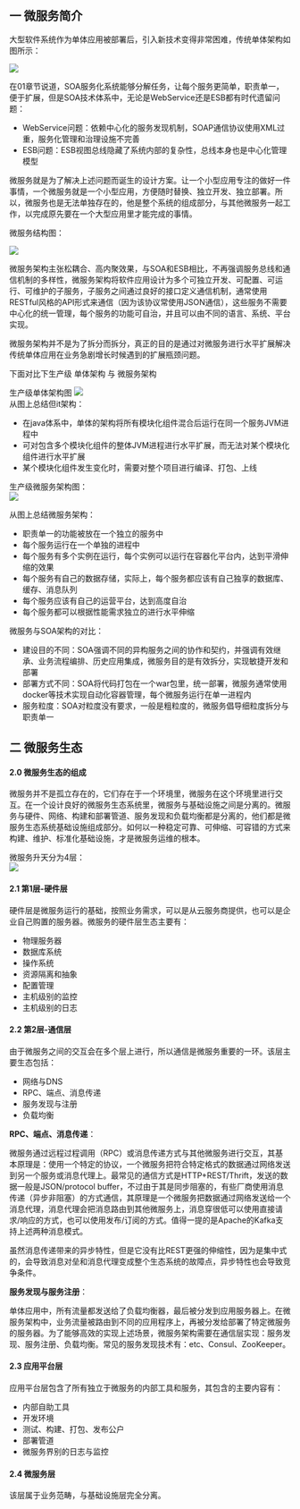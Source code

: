 ## 一 微服务简介

大型软件系统作为单体应用被部署后，引入新技术变得非常困难，传统单体架构如图所示：  

![](../images/04-01.png)

在01章节说道，SOA服务化系统能够分解任务，让每个服务更简单，职责单一，便于扩展，但是SOA技术体系中，无论是WebService还是ESB都有时代遗留问题：
- WebService问题：依赖中心化的服务发现机制，SOAP通信协议使用XML过重，服务化管理和治理设施不完善
- ESB问题：ESB视图总线隐藏了系统内部的复杂性，总线本身也是中心化管理模型

微服务就是为了解决上述问题而诞生的设计方案。让一个小型应用专注的做好一件事情，一个微服务就是一个小型应用，方便随时替换、独立开发、独立部署。所以，微服务也是无法单独存在的，他是整个系统的组成部分，与其他微服务一起工作，以完成原先要在一个大型应用里才能完成的事情。  

微服务结构图：  

![](../images/04-02.png)  

微服务架构主张松耦合、高内聚效果，与SOA和ESB相比，不再强调服务总线和通信机制的多样性，微服务架构将软件应用设计为多个可独立开发、可配置、可运行、可维护的子服务，子服务之间通过良好的接口定义通信机制，通常使用RESTful风格的API形式来通信（因为该协议常使用JSON通信），这些服务不需要中心化的统一管理，每个服务的功能可自治，并且可以由不同的语言、系统、平台实现。  

微服务架构并不是为了拆分而拆分，真正的目的是通过对微服务进行水平扩展解决传统单体应用在业务急剧增长时候遇到的扩展瓶颈问题。  

下面对比下生产级 单体架构 与 微服务架构

生产级单体架构图
![](../images/04-05.png)   
从图上总结但it架构：
- 在java体系中，单体的架构将所有模块化组件混合后运行在同一个服务JVM进程中
- 可对包含多个模块化组件的整体JVM进程进行水平扩展，而无法对某个模块化组件进行水平扩展
- 某个模块化组件发生变化时，需要对整个项目进行编译、打包、上线

生产级微服务架构图：  
![](../images/04-04.png)  

从图上总结微服务架构：
- 职责单一的功能被放在一个独立的服务中
- 每个服务运行在一个单独的进程中
- 每个服务有多个实例在运行，每个实例可以运行在容器化平台内，达到平滑伸缩的效果
- 每个服务有自己的数据存储，实际上，每个服务都应该有自己独享的数据库、缓存、消息队列
- 每个服务应该有自己的运营平台，达到高度自治
- 每个服务都可以根据性能需求独立的进行水平伸缩

微服务与SOA架构的对比：
- 建设目的不同：SOA强调不同的异构服务之间的协作和契约，并强调有效继承、业务流程编排、历史应用集成，微服务目的是有效拆分，实现敏捷开发和部署
- 部署方式不同：SOA将代码打包在一个war包里，统一部署，微服务通常使用docker等技术实现自动化容器管理，每个微服务运行在单一进程内
- 服务粒度：SOA对粒度没有要求，一般是粗粒度的，微服务倡导细粒度拆分与职责单一

## 二 微服务生态

#### 2.0 微服务生态的组成

微服务并不是孤立存在的，它们存在于一个环境里，微服务在这个环境里进行交互。在一个设计良好的微服务生态系统里，微服务与基础设施之间是分离的。微服务与硬件、网络、构建和部署管道、服务发现和负载均衡都是分离的，他们都是微服务生态系统基础设施组成部分。如何以一种稳定可靠、可伸缩、可容错的方式来构建、维护、标准化基础设施，才是微服务运维的根本。  

微服务升天分为4层：  
![](../images/04-03.png)  

#### 2.1 第1层-硬件层

硬件层是微服务运行的基础，按照业务需求，可以是从云服务商提供，也可以是企业自己购置的服务器。微服务的硬件层生态主要有：
- 物理服务器
- 数据库系统
- 操作系统
- 资源隔离和抽象
- 配置管理
- 主机级别的监控
- 主机级别的日志

#### 2.2 第2层-通信层

由于微服务之间的交互会在多个层上进行，所以通信是微服务重要的一环。该层主要生态包括：
- 网络与DNS
- RPC、端点、消息传递
- 服务发现与注册
- 负载均衡

**RPC、端点、消息传递**：  

微服务通过远程过程调用（RPC）或消息传递方式与其他微服务进行交互，其基本原理是：使用一个特定的协议，一个微服务把符合特定格式的数据通过网络发送到另一个服务或消息代理上。最常见的通信方式是HTTP+REST/Thrift，发送的数据一般是JSON/protocol buffer，不过由于其是同步阻塞的，有些厂商使用消息传递（异步非阻塞）的方式通信，其原理是一个微服务把数据通过网络发送给一个消息代理，消息代理会把消息路由到其他微服务上，消息穿很低可以使用直接请求/响应的方式，也可以使用发布/订阅的方式。值得一提的是Apache的Kafka支持上述两种消息模式。  

虽然消息传递带来的异步特性，但是它没有比REST更强的伸缩性，因为是集中式的，会导致消息对垒和消息代理变成整个生态系统的故障点，异步特性也会导致竞争条件。 

**服务发现与服务注册**：  

单体应用中，所有流量都发送给了负载均衡器，最后被分发到应用服务器上。在微服务架构中，业务流量被路由到不同的应用程序上，再被分发给部署了特定微服务的服务器。为了能够高效的实现上述场景，微服务架构需要在通信层实现：服务发现、服务注册、负载均衡。常见的服务发现技术有：etc、Consul、ZooKeeper。  

#### 2.3 应用平台层 

应用平台层包含了所有独立于微服务的内部工具和服务，其包含的主要内容有：
- 内部自助工具
- 开发环境
- 测试、构建、打包、发布公户
- 部署管道
- 微服务界别的日志与监控

#### 2.4 微服务层

该层属于业务范畴，与基础设施层完全分离。  


